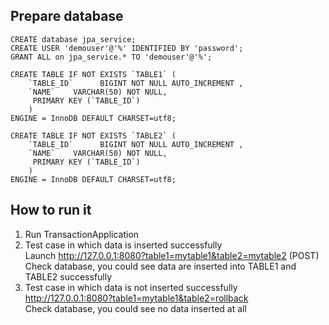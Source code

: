 Prepare database
----------------------------------
```aidl
CREATE database jpa_service;
CREATE USER 'demouser'@'%' IDENTIFIED BY 'password';
GRANT ALL on jpa_service.* TO 'demouser'@'%';

CREATE TABLE IF NOT EXISTS `TABLE1` (
	`TABLE_ID`      BIGINT NOT NULL AUTO_INCREMENT ,
	`NAME`    VARCHAR(50) NOT NULL,
	 PRIMARY KEY (`TABLE_ID`)
	)
ENGINE = InnoDB DEFAULT CHARSET=utf8;

CREATE TABLE IF NOT EXISTS `TABLE2` (
	`TABLE_ID`      BIGINT NOT NULL AUTO_INCREMENT ,
	`NAME`    VARCHAR(50) NOT NULL,
	 PRIMARY KEY (`TABLE_ID`)
	)
ENGINE = InnoDB DEFAULT CHARSET=utf8;
```

How to run it
-----------------------------------
1. Run TransactionApplication </br>
2. Test case in which data is inserted successfully </br>
   Launch http://127.0.0.1:8080?table1=mytable1&table2=mytable2 (POST) </br>
   Check database, you could see data are inserted into TABLE1 and TABLE2 successfully </br>
3. Test case in which data is not inserted successfully </br>
   http://127.0.0.1:8080?table1=mytable1&table2=rollback </br>
   Check database, you could see no data inserted at all
